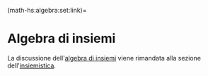 <!--
```{article-info}
:author: basics
:date: "{sub-ref}`today`"
:read-time: "{sub-ref}`wordcount-minutes` min read"
```
-->

(math-hs:algebra:set:link)=
# Algebra di insiemi

La discussione dell'[algebra di insiemi](math-hs:set:algebra) viene rimandata alla sezione dell'[insiemistica](math-hs:set).
